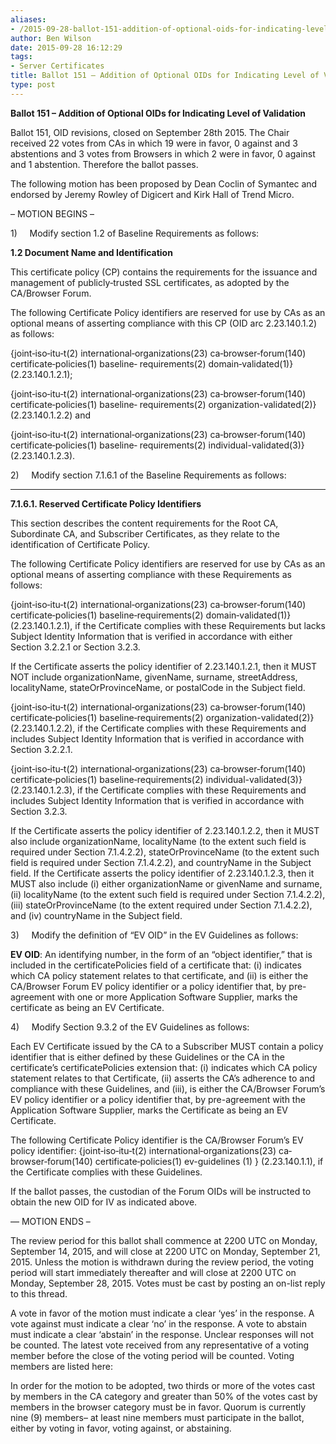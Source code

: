 ```yaml
---
aliases:
- /2015-09-28-ballot-151-addition-of-optional-oids-for-indicating-level-of-validation/
author: Ben Wilson
date: 2015-09-28 16:12:29
tags:
- Server Certificates
title: Ballot 151 – Addition of Optional OIDs for Indicating Level of Validation
type: post
---
```


**Ballot 151 – Addition of Optional OIDs for Indicating Level of Validation**

Ballot 151, OID revisions, closed on September 28th 2015. The Chair received 22 votes from CAs in which 19 were in favor, 0 against and 3 abstentions and 3 votes from Browsers in which 2 were in favor, 0 against and 1 abstention. Therefore the ballot passes.

The following motion has been proposed by Dean Coclin of Symantec and endorsed by Jeremy Rowley of Digicert and Kirk Hall of Trend Micro.

– MOTION BEGINS –

1)     Modify section 1.2 of Baseline Requirements as follows:

**1.2 Document Name and Identification**

This certificate policy (CP) contains the requirements for the issuance and management of publicly‐trusted SSL certificates, as adopted by the CA/Browser Forum.

The following Certificate Policy identifiers are reserved for use by CAs as an optional means of asserting compliance with this CP (OID arc 2.23.140.1.2) as follows:

{joint‐iso‐itu‐t(2) international‐organizations(23) ca‐browser‐forum(140) certificate‐policies(1) baseline‐ requirements(2) domain‐validated(1)} (2.23.140.1.2.1);

{joint‐iso‐itu‐t(2) international‐organizations(23) ca‐browser‐forum(140) certificate‐policies(1) baseline‐ requirements(2) organization-validated(2)} (2.23.140.1.2.2) and

{joint‐iso‐itu‐t(2) international‐organizations(23) ca‐browser‐forum(140) certificate‐policies(1) baseline‐ requirements(2) individual-validated(3)} (2.23.140.1.2.3).

2)     Modify section 7.1.6.1 of the Baseline Requirements as follows:

****

**7.1.6.1. Reserved Certificate Policy Identifiers**

This section describes the content requirements for the Root CA, Subordinate CA, and Subscriber Certificates, as they relate to the identification of Certificate Policy.

The following Certificate Policy identifiers are reserved for use by CAs as an optional means of asserting compliance with these Requirements as follows:

{joint‐iso‐itu‐t(2) international‐organizations(23) ca‐browser‐forum(140) certificate‐policies(1) baseline‐requirements(2) domain‐validated(1)} (2.23.140.1.2.1), if the Certificate complies with these Requirements but lacks Subject Identity Information that is verified in accordance with either Section 3.2.2.1 or Section 3.2.3.

If the Certificate asserts the policy identifier of 2.23.140.1.2.1, then it MUST NOT include organizationName, givenName, surname, streetAddress, localityName, stateOrProvinceName, or postalCode in the Subject field.

{joint‐iso‐itu‐t(2) international‐organizations(23) ca‐browser‐forum(140) certificate‐policies(1) baseline‐requirements(2) organization-validated(2)} (2.23.140.1.2.2), if the Certificate complies with these Requirements and includes Subject Identity Information that is verified in accordance with Section 3.2.2.1.

{joint‐iso‐itu‐t(2) international‐organizations(23) ca‐browser‐forum(140) certificate‐policies(1) baseline‐requirements(2) individual-validated(3)} (2.23.140.1.2.3), if the Certificate complies with these Requirements and includes Subject Identity Information that is verified in accordance with Section 3.2.3.

If the Certificate asserts the policy identifier of 2.23.140.1.2.2, then it MUST also include organizationName, localityName (to the extent such field is required under Section 7.1.4.2.2), stateOrProvinceName (to the extent such field is required under Section 7.1.4.2.2), and countryName in the Subject field. If the Certificate asserts the policy identifier of 2.23.140.1.2.3, then it MUST also include (i) either organizationName or givenName and surname, (ii) localityName (to the extent such field is required under Section 7.1.4.2.2), (iii) stateOrProvinceName (to the extent required under Section 7.1.4.2.2), and (iv) countryName in the Subject field.

3)     Modify the definition of “EV OID” in the EV Guidelines as follows:

**EV OID**: An identifying number, in the form of an “object identifier,” that is included in the certificatePolicies field of a certificate that: (i) indicates which CA policy statement relates to that certificate, and (ii) is either the CA/Browser Forum EV policy identifier or a policy identifier that, by pre-agreement with one or more Application Software Supplier, marks the certificate as being an EV Certificate.

4)     Modify Section 9.3.2 of the EV Guidelines as follows:

Each EV Certificate issued by the CA to a Subscriber MUST contain a policy identifier that is either defined by these Guidelines or the CA in the certificate’s certificatePolicies extension that: (i) indicates which CA policy statement relates to that Certificate, (ii) asserts the CA’s adherence to and compliance with these Guidelines, and (iii), is either the CA/Browser Forum’s EV policy identifier or a policy identifier that, by pre-agreement with the Application Software Supplier, marks the Certificate as being an EV Certificate.

The following Certificate Policy identifier is the CA/Browser Forum’s EV policy identifier:
{joint‐iso‐itu‐t(2) international‐organizations(23) ca‐browser‐forum(140) certificate‐policies(1) ev-guidelines (1) } (2.23.140.1.1), if the Certificate complies with these Guidelines.

If the ballot passes, the custodian of the Forum OIDs will be instructed to obtain the new OID for IV as indicated above.

— MOTION ENDS –

The review period for this ballot shall commence at 2200 UTC on Monday, September 14, 2015, and will close at 2200 UTC on Monday, September 21, 2015. Unless the motion is withdrawn during the review period, the voting period will start immediately thereafter and will close at 2200 UTC on Monday, September 28, 2015. Votes must be cast by posting an on-list reply to this thread.

A vote in favor of the motion must indicate a clear ‘yes’ in the response. A vote against must indicate a clear ‘no’ in the response. A vote to abstain must indicate a clear ‘abstain’ in the response. Unclear responses will not be counted. The latest vote received from any representative of a voting member before the close of the voting period will be counted. Voting members are listed here:

In order for the motion to be adopted, two thirds or more of the votes cast by members in the CA category and greater than 50% of the votes cast by members in the browser category must be in favor. Quorum is currently nine (9) members– at least nine members must participate in the ballot, either by voting in favor, voting against, or abstaining.